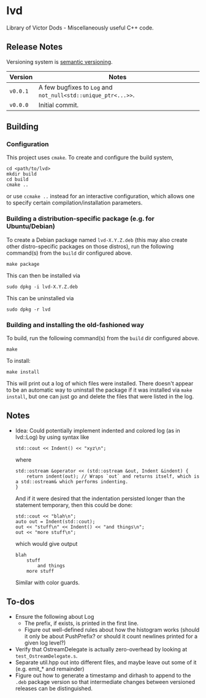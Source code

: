 # lvd

Library of Victor Dods - Miscellaneously useful C++ code.

## Release Notes

Versioning system is [semantic versioning](https://semver.org/).

|Version|Notes|
|-------|-----|
|`v0.0.1`|A few bugfixes to `Log` and `not_null<std::unique_ptr<...>>`.|
|`v0.0.0`|Initial commit.|

## Building

### Configuration

This project uses `cmake`.  To create and configure the build system,

    cd <path/to/lvd>
    mkdir build
    cd build
    cmake ..

or use `ccmake ..` instead for an interactive configuration, which allows one to specify certain
compilation/installation parameters.

### Building a distribution-specific package (e.g. for Ubuntu/Debian)

To create a Debian package named `lvd-X.Y.Z.deb` (this may also create other distro-specific
packages on those distros), run the following command(s) from the `build` dir configured above.

    make package

This can then be installed via

    sudo dpkg -i lvd-X.Y.Z.deb

This can be uninstalled via

    sudo dpkg -r lvd

### Building and installing the old-fashioned way

To build, run the following command(s) from the `build` dir configured above.

    make

To install:

    make install

This will print out a log of which files were installed.  There doesn't appear to be an automatic way
to uninstall the package if it was installed via `make install`, but one can just go and delete the
files that were listed in the log.

## Notes

-   Idea: Could potentially implement indented and colored log (as in lvd::Log) by using syntax like

        std::cout << Indent() << "xyz\n";

    where

        std::ostream &operator << (std::ostream &out, Indent &indent) {
            return indent(out); // Wraps `out` and returns itself, which is a std::ostream& which performs indenting.
        }

    And if it were desired that the indentation persisted longer than the statement temporary,
    then this could be done:

        std::cout << "blah\n";
        auto out = Indent(std::cout);
        out << "stuff\n" << Indent() << "and things\n";
        out << "more stuff\n";

    which would give output

        blah
            stuff
                and things
            more stuff

    Similar with color guards.

## To-dos

-   Ensure the following about Log
    -   The prefix, if exists, is printed in the first line.
    -   Figure out well-defined rules about how the histogram works (should it only be about PushPrefix?
        or should it count newlines printed for a given log level?)
-   Verify that OstreamDelegate is actually zero-overhead by looking at `test_OstreamDelegate.s`.
-   Separate util.hpp out into different files, and maybe leave out some of it (e.g. emit_* and remainder)
-   Figure out how to generate a timestamp and dirhash to append to the `.deb` package version so that
    intermediate changes between versioned releases can be distinguished.
